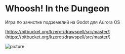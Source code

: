Whoosh! In the Dungeon
===================

Игра по зачистке подземелий на Godot для Aurora OS

[https://bitbucket.org/kzerot/drawspell/src/master/](https://bitbucket.org/kzerot/drawspell/src/master/)

![picture](../assets/images/open-source/Whoosh_In_the_Dungeon.png)